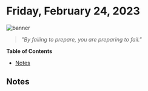 # Friday, February 24, 2023
![banner](https://picsum.photos/seed/2023-February-24/500/200)
> _"By failing to prepare, you are preparing to fail."_
<!-- START doctoc generated TOC please keep comment here to allow auto update -->
<!-- DON'T EDIT THIS SECTION, INSTEAD RE-RUN doctoc TO UPDATE -->
**Table of Contents**

- [Notes](#notes)

<!-- END doctoc generated TOC please keep comment here to allow auto update -->
## Notes

<!--- TODO: fill me out, if you have time today --->
